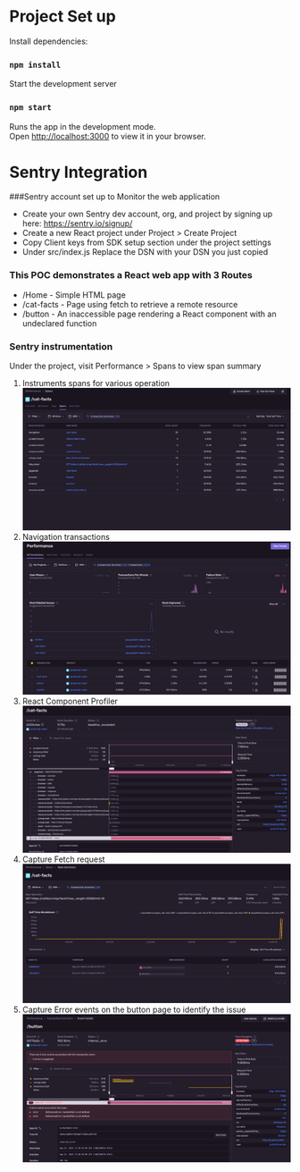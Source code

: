 # Project Set up

Install dependencies:

### `npm install`

Start the development server

### `npm start`

Runs the app in the development mode.\
Open [http://localhost:3000](http://localhost:3000) to view it in your browser.

# Sentry Integration
###Sentry account set up to Monitor the web application

- Create your own Sentry dev account, org, and project by signing up here:
  https://sentry.io/signup/
- Create a new React project under Project > Create Project
- Copy Client keys from SDK setup section under the project settings
- Under src/index.js Replace the DSN with your DSN you just copied

### This POC demonstrates a React web app with 3 Routes

- /Home - Simple HTML page
- /cat-facts - Page using fetch to retrieve a remote resource
- /button - An inaccessible page rendering a React component with an undeclared function

### Sentry instrumentation

Under the project, visit Performance > Spans to view span summary

1. Instruments spans for various operation
![page load](images/spans.png)
2. Navigation transactions
![page load](images/page-load-transactions.png)
3. React Component Profiler
 ![component span](images/component-span.png)
4. Capture Fetch request
![http request](images/span-http-client.png)
5. Capture Error events on the button page to identify the issue
![button error](images/button-error.png)
